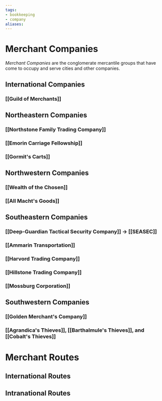 ```yaml
---
tags: 
- bookkeeping
- company
aliases:
---
```



# Merchant Companies
*Merchant Companies* are the conglomerate mercantile groups that have come to occupy and serve cities and other companies.
## International Companies
### [[Guild of Merchants]]
## Northeastern Companies
### [[Northstone Family Trading Company]]
### [[Emorin Carriage Fellowship]]
### [[Gormit's Carts]]
## Northwestern Companies
### [[Wealth of the Chosen]]
### [[All Macht's Goods]]
## Southeastern Companies
### [[Deep-Guardian Tactical Security Company]] -> [[SEASEC]]
### [[Ammarin Transportation]]
### [[Harvord Trading Company]]
### [[Hillstone Trading Company]]
### [[Mossburg Corporation]]
## Southwestern Companies
### [[Golden Merchant's Company]]
### [[Agrandica's Thieves]], [[Barthalmule's Thieves]], and [[Cobalt's Thieves]]

# Merchant Routes
## International Routes


## Intranational Routes